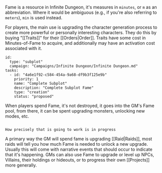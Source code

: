 Fame is a resource in Infinite Dungeon, it's measures in `minutes`, or `m` as an abbreviation. Where it would be ambiguous (e.g., if you're also referring to `meters`), `min` is used instead.

For players, the main use is upgrading the character generation process to create more powerful or personally interesting characters. They do this by buying "[[Traits]]" for their [[Orders|Order]]. Traits have some cost in Minutes-of-Fame to acquire, and additionally may have an activation cost associated with it.
```RpgManager4
id: 
  type: "subplot"
  campaign: "Campaigns/Infinite Dungeon/Infinite Dungeon.md"
tasks: 
  - id: "4a6e1f92-c584-454a-9a68-df9b3f125e9b"
    priority: 1
    name: "Complete Subplot"
    description: "Complete Subplot Fame"
    type: "creation"
    status: "proposed"
```

When players spend Fame, it's not destroyed, it goes into the GM's Fame pool, from there, it can be spent upgrading monsters, unlocking new modes, etc.

```ad-note

How precisely that is going to work is in progress
```

A primary way the GM will spend fame is upgrading [[Raid|Raids]], most raids will tell you how much Fame is needed to unlock a new upgrade. Usually this will come with narrative events that should occur to indicate that it's happening. GMs can also use Fame to upgrade or level up NPCs, Villains, their holdings or hideouts, or to progress their own [[Projects]] more generally.
